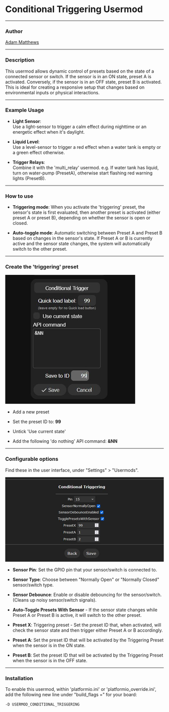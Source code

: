 # Conditional Triggering Usermod

---

### Author
[Adam Matthews](https://github.com/adamsthws)

---


### Description

This usermod allows dynamic control of presets based on the state of a connected sensor or switch.
If the sensor is in an ON state, preset A is activated. Conversely, if the sensor is in an OFF state, preset B is activated.
This is ideal for creating a responsive setup that changes based on environmental inputs or physical interactions.


---

### Example Usage

- **Light Sensor**:  
  Use a light-sensor to trigger a calm effect during nighttime or an energetic effect when it's daylight.

- **Liquid Level**:  
  Use a level-sensor to trigger a red effect when a water tank is empty or a green effect otherwise.

- **Trigger Relays**:  
  Combine it with the 'multi_relay' usermod. e.g. If water tank has liquid, turn on water-pump (PresetA), otherwise start flashing red warning lights (PresetB).


---

### How to use

- **Triggering mode**: 
When you activate the 'triggering' preset, the sensor's state is first evaluated, then another preset is activated (either preset A or preset B), depending on whether the sensor is open or closed.

- **Auto-toggle mode**: 
Automatic switching between Preset A and Preset B based on changes in the sensor's state. If Preset A or B is currently active and the sensor state changes, the system will automatically switch to the other preset.


---

### Create the 'triggering' preset

![Screenshot Of The 'Triggering Preset' Setup](./assets/trigger_preset.jpg "Screenshot Of The 'Triggering Preset' Setup")

- Add a new preset

- Set the preset ID to: **99**

- Untick 'Use current state'

- Add the following 'do nothing' API command: **&NN**


---

### Configurable options

Find these in the user interface, under "Settings" > "Usermods".

![Screenshot of The Usermod Settings Page](./assets/usermod_settings.jpg "Screenshot of The Usermod Settings Page")

- **Sensor Pin**: Set the GPIO pin that your sensor/switch is connected to.

- **Sensor Type**: Choose between "Normally Open" or "Normally Closed" sensor/switch type.

- **Sensor Debounce**: Enable or disable debouncing for the sensor/switch. (Cleans up noisy sensor/switch signals).

- **Auto-Toggle Presets With Sensor** - If the sensor state changes while Preset A or Preset B is active, it will switch to the other preset.

- **Preset X**: Triggering preset - Set the preset ID that, when activated, will check the sensor state and then trigger either Preset A or B accordingly.

- **Preset A**: Set the preset ID that will be activated by the Triggering Preset when the sensor is in the ON state.

- **Preset B**: Set the preset ID that will be activated by the Triggering Preset when the sensor is in the OFF state.

---

### Installation

To enable this usermod, within 'platformio.ini' or 'platformio_override.ini', add the following new line under "build_flags =" for your board:
```
-D USERMOD_CONDITIONAL_TRIGGERING
```
